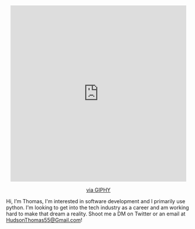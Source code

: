 <div id="header" align = "center">
<iframe src="https://giphy.com/embed/UoLt6Tm8wlSnWGfSFs" width="480" height="480" frameBorder="0" class="giphy-embed" allowFullScreen></iframe><p><a href="https://giphy.com/stickers/kodewithklossy-coding-klossy-karliekloss-UoLt6Tm8wlSnWGfSFs">via GIPHY</a></p>
</div>


Hi, I’m Thomas, I'm interested in software development and I primarily use python. I'm looking to get into the tech industry as a career and am working hard to make that dream a reality.
Shoot me a DM on Twitter or an email at HudsonThomas55@Gmail.com!


